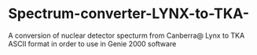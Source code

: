 # Spectrum-converter-LYNX-to-TKA-
A conversion of nuclear detector specturm from Canberra@ Lynx to TKA ASCII format in order to use in Genie 2000 software
